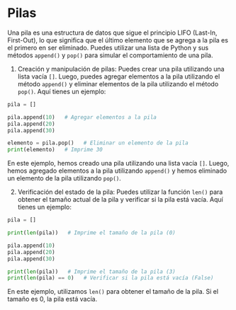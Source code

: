 # Pilas
Una pila es una estructura de datos que sigue el principio LIFO (Last-In, First-Out), lo que significa que el último elemento que se agrega a la pila es el primero en ser eliminado. Puedes utilizar una lista de Python y sus métodos `append()` y `pop()` para simular el comportamiento de una pila.

1. Creación y manipulación de pilas:
Puedes crear una pila utilizando una lista vacía `[]`. Luego, puedes agregar elementos a la pila utilizando el método `append()` y eliminar elementos de la pila utilizando el método `pop()`. Aquí tienes un ejemplo:

```python
pila = []

pila.append(10)   # Agregar elementos a la pila
pila.append(20)
pila.append(30)

elemento = pila.pop()   # Eliminar un elemento de la pila
print(elemento)   # Imprime 30
```

En este ejemplo, hemos creado una pila utilizando una lista vacía `[]`. Luego, hemos agregado elementos a la pila utilizando `append()` y hemos eliminado un elemento de la pila utilizando `pop()`.

2. Verificación del estado de la pila:
Puedes utilizar la función `len()` para obtener el tamaño actual de la pila y verificar si la pila está vacía. Aquí tienes un ejemplo:

```python
pila = []

print(len(pila))   # Imprime el tamaño de la pila (0)

pila.append(10)
pila.append(20)
pila.append(30)

print(len(pila))   # Imprime el tamaño de la pila (3)
print(len(pila) == 0)   # Verificar si la pila está vacía (False)
```

En este ejemplo, utilizamos `len()` para obtener el tamaño de la pila. Si el tamaño es 0, la pila está vacía.

